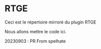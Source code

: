 # RTGE

Ceci est le répertoire mirroré du plugin RTGE

Nous allons mettre le code ici.

20230903 : PR From spelhate
